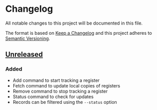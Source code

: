 # Changelog
All notable changes to this project will be documented in this file.

The format is based on [Keep a Changelog](http://keepachangelog.com/en/1.0.0/)
and this project adheres to [Semantic Versioning](http://semver.org/spec/v2.0.0.html).

## [Unreleased]

### Added
- Add command to start tracking a register
- Fetch command to update local copies of registers
- Remove command to stop tracking a register
- Status command to check for updates
- Records can be filtered using the `--status` option

[Unreleased]: https://github.com/matmoore/register-download/compare/508d7675d6dbe23f34c8247152bb350c3c980921...HEAD